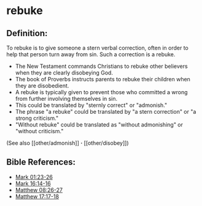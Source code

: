 # rebuke #

## Definition: ##

To rebuke is to give someone a stern verbal correction, often in order to help that person turn away from sin. Such a correction is a rebuke.

* The New Testament commands Christians to rebuke other believers when they are clearly disobeying God.
* The book of Proverbs instructs parents to rebuke their children when they are disobedient.
* A rebuke is typically given to prevent those who committed a wrong from further involving themselves in sin.
* This could be translated by "sternly correct" or "admonish."
* The phrase "a rebuke" could be translated by "a stern correction" or "a strong criticism."
* "Without rebuke" could be translated as "without admonishing" or "without criticism."

(See also [[other/admonish]] **·** [[other/disobey]])

## Bible References: ##

* [Mark 01:23-26](en/tn/mrk/help/01/23)
* [Mark 16:14-16](en/tn/mrk/help/16/14)
* [Matthew 08:26-27](en/tn/mat/help/08/26)
* [Matthew 17:17-18](en/tn/mat/help/17/17)